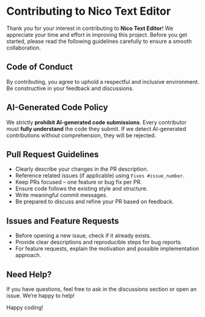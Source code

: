 # Contributing to Nico Text Editor

Thank you for your interest in contributing to **Nico Text Editor**! We appreciate your time and effort in improving this project. Before you get started, please read the following guidelines carefully to ensure a smooth collaboration.

## Code of Conduct
By contributing, you agree to uphold a respectful and inclusive environment. Be constructive in your feedback and discussions.

## AI-Generated Code Policy
We strictly **prohibit AI-generated code submissions**. Every contributor must **fully understand** the code they submit. If we detect AI-generated contributions without comprehension, they will be rejected.

## Pull Request Guidelines
- Clearly describe your changes in the PR description.
- Reference related issues (if applicable) using `Fixes #issue_number`.
- Keep PRs focused – one feature or bug fix per PR.
- Ensure code follows the existing style and structure.
- Write meaningful commit messages.
- Be prepared to discuss and refine your PR based on feedback.

## Issues and Feature Requests
- Before opening a new issue, check if it already exists.
- Provide clear descriptions and reproducible steps for bug reports.
- For feature requests, explain the motivation and possible implementation approach.

## Need Help?
If you have questions, feel free to ask in the discussions section or open an issue. We’re happy to help!

Happy coding!

